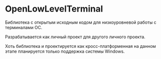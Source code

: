 # OpenLowLevelTerminal

Библиотека с открытым исходным кодом для низкоуровневой работы с терминалами ОС.

Разрабатывается как личный проект для другого личного проекта.

Хоть библиотека и проектируется как кросс-платформенная на данном этапе планируется только поддержка системы Windows.